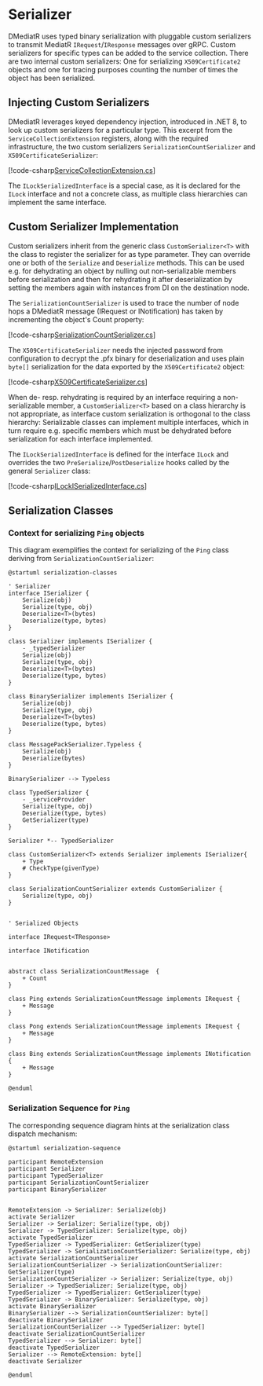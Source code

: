 # Serializer

DMediatR uses typed binary serialization with pluggable custom serializers to
transmit MediatR `IRequest`/`IResponse` messages over gRPC. Custom serializers
for specific types can be added to the service collection.  There are two
internal custom serializers: One for serializing `X509Certificate2` objects and
one for tracing purposes counting the number of times the object has been
serialized.


## Injecting Custom Serializers

DMediatR leverages keyed dependency injection, introduced in .NET 8, to look up
custom serializers for a particular type. This excerpt from the
`ServiceCollectionExtension` registers, along with the required infrastructure,
the two custom serializers `SerializationCountSerializer` and
`X509CertificateSerializer`:

[!code-csharp[ServiceCollectionExtension.cs](../../src/DMediatR/ServiceCollectionExtension.cs?name=registerserializers&highlight=4-6)]

The `ILockSerializedInterface` is a special case, as it is declared for the
`ILock` interface and not a concrete class, as multiple class hierarchies can
implement the same interface.


## Custom Serializer Implementation

Custom serializers inherit from the generic class `CustomSerializer<T>` with the class to
register the serializer for as type parameter. They can override one or both of the
`Serialize` and `Deserialize` methods. This can be used e.g. for dehydrating an object by
nulling out non-serializable members before serialization and then for rehydrating it after 
deserialization by setting the members again with instances from DI on the destination node.

The `SerializationCountSerializer` is used to trace the number of node hops a
DMediatR message (IRequest or INotification) has taken by incrementing the
object's Count property:

[!code-csharp[SerializationCountSerializer.cs](../../src/DMediatR/SerializationCountSerializer.cs)]

The `X509CertificateSerializer` needs the injected password from configuration
to decrypt the .pfx binary for deserialization and uses plain `byte[]`
serialization for the data exported by the `X509Certificate2` object:

[!code-csharp[X509CertificateSerializer.cs](../../src/DMediatR/X509CertificateSerializer.cs)]

When de- resp. rehydrating is required by an interface requiring a
non-serializable member, a `CustomSerializer<T>` based on a class hierarchy is
not appropriate, as interface custom serialization is orthogonal to the class
hierarchy: Serializable classes can implement multiple interfaces, which in turn
require e.g. specific members which must be dehydrated before serialization for
each interface implemented. 

The `ILockSerializedInterface` is defined for the
interface `ILock` and overrides the two `PreSerialize`/`PostDeserialize` hooks
called by the general `Serializer` class:

[!code-csharp[ILockISerializedInterface.cs](../../src/DMediatR/ILockISerializedInterface.cs)]


## Serialization Classes

### Context for serializing `Ping` objects

This diagram exemplifies the context for serializing of the `Ping` class
deriving from `SerializationCountSerializer`:

```plantUml
@startuml serialization-classes

' Serializer
interface ISerializer {
    Serialize(obj)
    Serialize(type, obj)
    Deserialize<T>(bytes)
    Deserialize(type, bytes)
}

class Serializer implements ISerializer {
    - _typedSerializer
    Serialize(obj)
    Serialize(type, obj)
    Deserialize<T>(bytes)
    Deserialize(type, bytes)
}

class BinarySerializer implements ISerializer {
    Serialize(obj)
    Serialize(type, obj)
    Deserialize<T>(bytes)
    Deserialize(type, bytes)
}

class MessagePackSerializer.Typeless {
    Serialize(obj)
    Deserialize(bytes)
}

BinarySerializer --> Typeless

class TypedSerializer {
    - _serviceProvider
    Serialize(type, obj)
    Deserialize(type, bytes)
    GetSerializer(type)
}

Serializer *-- TypedSerializer

class CustomSerializer<T> extends Serializer implements ISerializer{
    + Type
    # CheckType(givenType)
}

class SerializationCountSerializer extends CustomSerializer {
    Serialize(type, obj)
}


' Serialized Objects

interface IRequest<TResponse>

interface INotification


abstract class SerializationCountMessage  {
    + Count
}

class Ping extends SerializationCountMessage implements IRequest {
    + Message
}

class Pong extends SerializationCountMessage implements IRequest {
    + Message
}

class Bing extends SerializationCountMessage implements INotification {
    + Message
}

@enduml

```

### Serialization Sequence for `Ping`

The corresponding sequence diagram hints at the serialization class dispatch mechanism:

```plantUml
@startuml serialization-sequence

participant RemoteExtension
participant Serializer
participant TypedSerializer
participant SerializationCountSerializer
participant BinarySerializer


RemoteExtension -> Serializer: Serialize(obj)
activate Serializer
Serializer -> Serializer: Serialize(type, obj)
Serializer -> TypedSerializer: Serialize(type, obj)
activate TypedSerializer
TypedSerializer -> TypedSerializer: GetSerializer(type)
TypedSerializer -> SerializationCountSerializer: Serialize(type, obj)
activate SerializationCountSerializer
SerializationCountSerializer -> SerializationCountSerializer: GetSerializer(type)
SerializationCountSerializer -> Serializer: Serialize(type, obj)
Serializer -> TypedSerializer: Serialize(type, obj)
TypedSerializer -> TypedSerializer: GetSerializer(type)
TypedSerializer -> BinarySerializer: Serialize(type, obj)
activate BinarySerializer
BinarySerializer --> SerializationCountSerializer: byte[]
deactivate BinarySerializer
SerializationCountSerializer --> TypedSerializer: byte[]
deactivate SerializationCountSerializer
TypedSerializer --> Serializer: byte[]
deactivate TypedSerializer
Serializer --> RemoteExtension: byte[]
deactivate Serializer

@enduml
```

